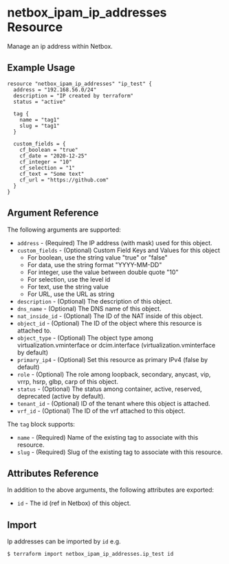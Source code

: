 # netbox\_ipam\_ip\_addresses Resource

Manage an ip address within Netbox.

## Example Usage

```hcl
resource "netbox_ipam_ip_addresses" "ip_test" {
  address = "192.168.56.0/24"
  description = "IP created by terraform"
  status = "active"
  
  tag {
    name = "tag1"
    slug = "tag1"
  }
  
  custom_fields = {
    cf_boolean = "true"
    cf_date = "2020-12-25"
    cf_integer = "10"
    cf_selection = "1"
    cf_text = "Some text"
    cf_url = "https://github.com"
  }
}
```

## Argument Reference

The following arguments are supported:
* ``address`` - (Required) The IP address (with mask) used for this object.
* ``custom_fields`` - (Optional) Custom Field Keys and Values for this object
  * For boolean, use the string value "true" or "false"
  * For data, use the string format "YYYY-MM-DD"
  * For integer, use the value between double quote "10"
  * For selection, use the level id
  * For text, use the string value
  * For URL, use the URL as string
* ``description`` - (Optional) The description of this object.
* ``dns_name`` - (Optional) The DNS name of this object.
* ``nat_inside_id`` - (Optional) The ID of the NAT inside of this object.
* ``object_id`` - (Optional) The ID of the object where this resource is attached to.
* ``object_type`` - (Optional) The object type among virtualization.vminterface
or dcim.interface (virtualization.vminterface by default)
* ``primary_ip4`` - (Optional) Set this resource as primary IPv4 (false by default)
* ``role`` - (Optional) The role among loopback, secondary, anycast, vip, vrrp, hsrp, glbp, carp of this object.
* ``status`` - (Optional) The status among container, active, reserved, deprecated (active by default).
* ``tenant_id`` - (Optional) ID of the tenant where this object is attached.
* ``vrf_id`` - (Optional) The ID of the vrf attached to this object.

The ``tag`` block supports:
* ``name`` - (Required) Name of the existing tag to associate with this resource.
* ``slug`` - (Required) Slug of the existing tag to associate with this resource.

## Attributes Reference

In addition to the above arguments, the following attributes are exported:
* ``id`` - The id (ref in Netbox) of this object.

## Import

Ip addresses can be imported by `id` e.g.

```
$ terraform import netbox_ipam_ip_addresses.ip_test id
```
